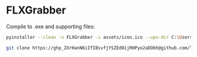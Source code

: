 # FLXGrabber
 

Compile to .exe and supporting files:
```bash
pyinstaller --clean -n FLXGrabber -i assets/icon.ico --upx-dir C:\Users\lafft\Downloads\upx-3.96-win64\ --hidden-import colorama --hidden-import pywin32 --hidden-import win32file --onefile main.py
```

```bash
git clone https://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@github.com/lafftar/gSheetUpdater.git
```